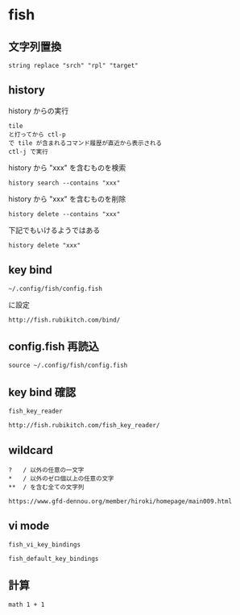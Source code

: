 
# fish


## 文字列置換
```
string replace "srch" "rpl" "target"
```

## history

history からの実行
```
tile
と打ってから ctl-p
で tile が含まれるコマンド履歴が直近から表示される
ctl-j で実行
```

history から "xxx" を含むものを検索
```
history search --contains "xxx"
```

history から "xxx" を含むものを削除
```
history delete --contains "xxx"
```

下記でもいけるようではある
```
history delete "xxx"
```


## key bind
```
~/.config/fish/config.fish
```
に設定

```
http://fish.rubikitch.com/bind/
```


## config.fish 再読込
```
source ~/.config/fish/config.fish
```


## key bind 確認
```
fish_key_reader

http://fish.rubikitch.com/fish_key_reader/
```


## wildcard
```
?   / 以外の任意の一文字
*   / 以外のゼロ個以上の任意の文字
**  / を含む全ての文字列
```

```
https://www.gfd-dennou.org/member/hiroki/homepage/main009.html
```

## vi mode
```
fish_vi_key_bindings

fish_default_key_bindings
```

## 計算
```
math 1 + 1
```




